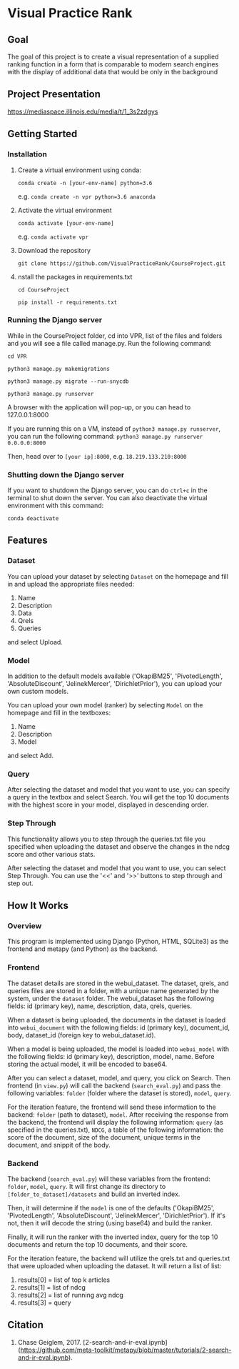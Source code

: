 # Visual Practice Rank
## Goal
The goal of this project is to create a visual representation of a supplied ranking function in a form that is comparable to modern search engines with the display of additional data that would be only in the background

## Project Presentation
https://mediaspace.illinois.edu/media/t/1_3s2zdgys

## Getting Started
### Installation
1. Create a virtual environment using conda:

   `conda create -n [your-env-name] python=3.6`

   e.g. `conda create -n vpr python=3.6 anaconda`


2. Activate the virtual environment

   `conda activate [your-env-name]`

   e.g. `conda activate vpr`

3. Download the repository
   
   `git clone https://github.com/VisualPracticeRank/CourseProject.git`

3. nstall the packages in requirements.txt

   `cd CourseProject`
   
   `pip install -r requirements.txt`

### Running the Django server
While in the CourseProject folder, cd into VPR, list of the files and folders and you will see a file called manage.py. Run the following command:

   `cd VPR`
   
   `python3 manage.py makemigrations`
   
   `python3 manage.py migrate --run-snycdb`
   
   `python3 manage.py runserver`

A browser with the application will pop-up, or you can head to 127.0.0.1:8000

If you are running this on a VM, instead of `python3 manage.py runserver`, you can run the following command:
   `python3 manage.py runserver 0.0.0.0:8000`

Then, head over to `[your ip]:8000`, e.g. `18.219.133.210:8000`

### Shutting down the Django server
If you want to shutdown the Django server, you can do `ctrl+c` in the terminal to shut down the server. You can also deactivate the virtual environment with this command: 

   `conda deactivate`

## Features
### Dataset
You can upload your dataset by selecting `Dataset` on the homepage and fill in and upload the appropriate files needed:
1. Name
2. Description
3. Data
4. Qrels
5. Queries

and select Upload.

### Model
In addition to the default models available ('OkapiBM25', 'PivotedLength', 'AbsoluteDiscount', 'JelinekMercer', 'DirichletPrior'), you can upload your own custom models.

You can upload your own model (ranker) by selecting `Model` on the homepage and fill in the textboxes:
1. Name
2. Description
3. Model

and select Add.

### Query
After selecting the dataset and model that you want to use, you can specify a query in the textbox and select Search. You will get the top 10 documents with the highest score in your model, displayed in descending order.

### Step Through
This functionality allows you to step through the queries.txt file you specified when uploading the dataset and observe the changes in the ndcg score and other various stats.

After selecting the dataset and model that you want to use, you can select Step Through. You can use the '<<' and '>>' buttons to step through and step out.

## How It Works
### Overview
This program is implemented using Django (Python, HTML, SQLite3) as the frontend and metapy (and Python) as the backend. 

### Frontend
The dataset details are stored in the webui_dataset. The dataset, qrels, and queries files are stored in a folder, with a unique name generated by the system, under the `dataset` folder. The webui_dataset has the following fields: id (primary key), name, description, data, qrels, queries.

When a dataset is being uploaded, the documents in the dataset is loaded into `webui_document` with the following fields: id (primary key), document_id, body, dataset_id (foreign key to webui_dataset.id).

When a model is being uploaded, the model is loaded into `webui_model` with the following fields: id (primary key), description, model, name. Before storing the actual model, it will be encoded to base64.

After you can select a dataset, model, and query, you click on Search. Then frontend (in `view.py`) will call the backend (`search_eval.py`) and pass the following variables: `folder` (folder where the dataset is stored), `model`, `query`.

For the iteration feature, the frontend will send these information to the backend: `folder` (path to dataset), `model`. After receiving the response from the backend, the frontend will display the following information: `query` (as specified in the queries.txt), `NDCG`, a table of the following information: the score of the document, size of the document, unique terms in the document, and snippit of the body.

### Backend
The backend (`search_eval.py`) will these variables from the frontend: `folder`, `model`, `query`. It will first change its directory to `[folder_to_dataset]/datasets` and build an inverted index.

Then, it will determine if the `model` is one of the defaults ('OkapiBM25', 'PivotedLength', 'AbsoluteDiscount', 'JelinekMercer', 'DirichletPrior'). If it's not, then it will decode the string (using base64) and build the ranker.

Finally, it will run the ranker with the inverted index, query for the top 10 documents and return the top 10 documents, and their score.

For the iteration feature, the backend will utilize the qrels.txt and queries.txt that were uploaded when uploading the dataset. It will return a list of list:
   1. results[0] = list of top k articles
   2. results[1] = list of ndcg
   3. results[2] = list of running avg ndcg
   4. results[3] = query


## Citation
1. Chase Geiglem, 2017. [2-search-and-ir-eval.ipynb] (https://github.com/meta-toolkit/metapy/blob/master/tutorials/2-search-and-ir-eval.ipynb).
